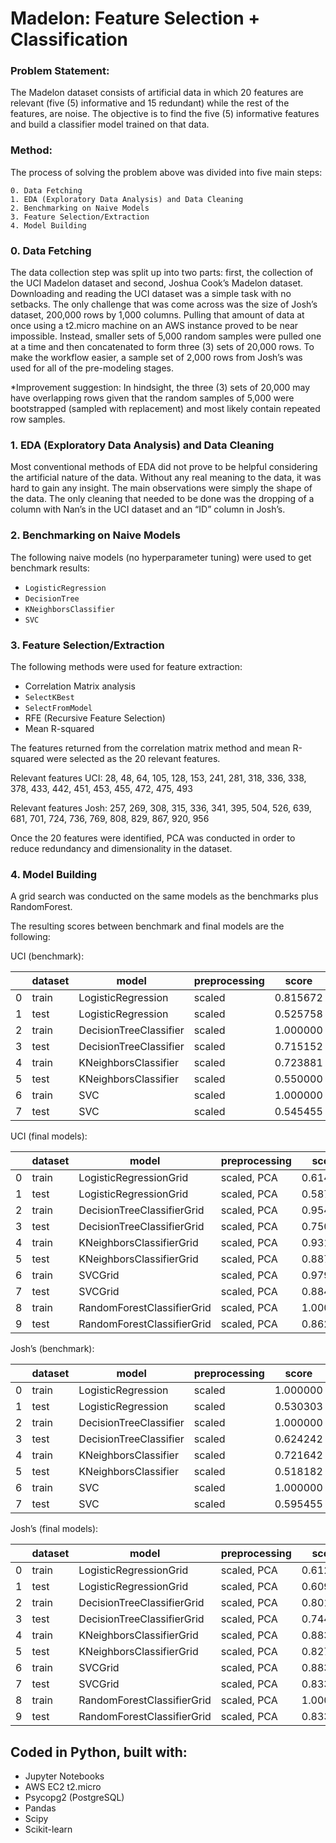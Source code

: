 # Madelon: Feature Selection + Classification


### Problem Statement: 
The Madelon dataset consists of artificial data in which 20 features are relevant (five (5) informative and 15 redundant) while the rest of the features, are noise. The objective is to find the five (5) informative features and build a classifier model trained on that data.

### Method: 
The process of solving the problem above was divided into five main steps:

    0. Data Fetching
    1. EDA (Exploratory Data Analysis) and Data Cleaning
    2. Benchmarking on Naive Models
    3. Feature Selection/Extraction
    4. Model Building

### 0. Data Fetching

The data collection step was split up into two parts: first, the collection of the UCI Madelon dataset and second, Joshua Cook’s Madelon dataset. Downloading and reading the UCI dataset was a simple task with no setbacks. The only challenge that was come across was the size of Josh’s dataset, 200,000 rows by 1,000 columns. Pulling that amount of data at once using a t2.micro machine on an AWS instance proved to be near impossible. Instead, smaller sets of 5,000 random samples were pulled one at a time and then concatenated to form three (3) sets of 20,000 rows. To make the workflow easier, a sample set of 2,000 rows from Josh’s was used for all of the pre-modeling stages. 

*Improvement suggestion: In hindsight, the three (3) sets of 20,000 may have overlapping rows given that the random samples of 5,000 were bootstrapped (sampled with replacement) and most likely contain repeated row samples.

### 1. EDA (Exploratory Data Analysis) and Data Cleaning

Most conventional methods of EDA did not prove to be helpful considering the artificial nature of the data. Without any real meaning to the data, it was hard to gain any insight. The main observations were simply the shape of the data. The only cleaning that needed to be done was the dropping of a column with Nan’s in the UCI dataset and an “ID” column in Josh’s.

### 2. Benchmarking on Naive Models

The following naive models (no hyperparameter tuning) were used to get benchmark results:
- `LogisticRegression`
- `DecisionTree`
- `KNeighborsClassifier`
- `SVC`

### 3. Feature Selection/Extraction

The following methods were used for feature extraction:
- Correlation Matrix analysis
- `SelectKBest`
- `SelectFromModel`
- RFE (Recursive Feature Selection)
- Mean R-squared

The features returned from the correlation matrix method and mean R-squared were selected as the 20 relevant features.

Relevant features UCI: 28, 48, 64, 105, 128, 153, 241, 281, 318, 336, 338, 378, 433, 442, 451, 453, 455, 472, 475, 493

Relevant features Josh: 257, 269, 308, 315, 336, 341, 395, 504, 526, 639, 681, 701, 724, 736, 769, 808, 829, 867, 920, 956

Once the 20 features were identified, PCA was conducted in order to reduce redundancy and dimensionality in the dataset.

### 4. Model Building

A grid search was conducted on the same models as the benchmarks plus RandomForest.

The resulting scores between benchmark and final models are the following: 

UCI (benchmark):

|   | dataset | model                  | preprocessing | score    |
|---|---------|------------------------|---------------|----------|
| 0 | train   | LogisticRegression     | scaled        | 0.815672 |
| 1 | test    | LogisticRegression     | scaled        | 0.525758 |
| 2 | train   | DecisionTreeClassifier | scaled        | 1.000000 |
| 3 | test    | DecisionTreeClassifier | scaled        | 0.715152 |
| 4 | train   | KNeighborsClassifier   | scaled        | 0.723881 |
| 5 | test    | KNeighborsClassifier   | scaled        | 0.550000 |
| 6 | train   | SVC                    | scaled        | 1.000000 |
| 7 | test    | SVC                    | scaled        | 0.545455 |

UCI (final models):

|   | dataset | model                      | preprocessing | score    |
|---|---------|----------------------------|---------------|----------|
| 0 | train   | LogisticRegressionGrid     | scaled, PCA   | 0.614925 |
| 1 | test    | LogisticRegressionGrid     | scaled, PCA   | 0.587879 |
| 2 | train   | DecisionTreeClassifierGrid | scaled, PCA   | 0.954478 |
| 3 | test    | DecisionTreeClassifierGrid | scaled, PCA   | 0.750000 |
| 4 | train   | KNeighborsClassifierGrid   | scaled, PCA   | 0.931343 |
| 5 | test    | KNeighborsClassifierGrid   | scaled, PCA   | 0.887879 |
| 6 | train   | SVCGrid                    | scaled, PCA   | 0.979851 |
| 7 | test    | SVCGrid                    | scaled, PCA   | 0.884848 |
| 8 | train   | RandomForestClassifierGrid | scaled, PCA   | 1.000000 |
| 9 | test    | RandomForestClassifierGrid | scaled, PCA   | 0.862121 |

Josh’s (benchmark):

|   | dataset | model                  | preprocessing | score    |
|---|---------|------------------------|---------------|----------|
| 0 | train   | LogisticRegression     | scaled        | 1.000000 |
| 1 | test    | LogisticRegression     | scaled        | 0.530303 |
| 2 | train   | DecisionTreeClassifier | scaled        | 1.000000 |
| 3 | test    | DecisionTreeClassifier | scaled        | 0.624242 |
| 4 | train   | KNeighborsClassifier   | scaled        | 0.721642 |
| 5 | test    | KNeighborsClassifier   | scaled        | 0.518182 |
| 6 | train   | SVC                    | scaled        | 1.000000 |
| 7 | test    | SVC                    | scaled        | 0.595455 |

Josh’s (final models):

|   | dataset | model                      | preprocessing | score    |
|---|---------|----------------------------|---------------|----------|
| 0 | train   | LogisticRegressionGrid     | scaled, PCA   | 0.612612 |
| 1 | test    | LogisticRegressionGrid     | scaled, PCA   | 0.609091 |
| 2 | train   | DecisionTreeClassifierGrid | scaled, PCA   | 0.801119 |
| 3 | test    | DecisionTreeClassifierGrid | scaled, PCA   | 0.744091 |
| 4 | train   | KNeighborsClassifierGrid   | scaled, PCA   | 0.883358 |
| 5 | test    | KNeighborsClassifierGrid   | scaled, PCA   | 0.827576 |
| 6 | train   | SVCGrid                    | scaled, PCA   | 0.883582 |
| 7 | test    | SVCGrid                    | scaled, PCA   | 0.833939 |
| 8 | train   | RandomForestClassifierGrid | scaled, PCA   | 1.000000 |
| 9 | test    | RandomForestClassifierGrid | scaled, PCA   | 0.833182 |

## Coded in Python, built with:

- Jupyter Notebooks
- AWS EC2 t2.micro
- Psycopg2 (PostgreSQL)
- Pandas
- Scipy
- Scikit-learn


